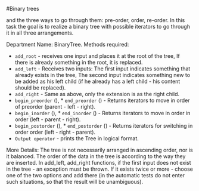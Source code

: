 
#Binary trees

and the three ways to go through them: pre-order, order, re-order. In this task the goal is to realize a binary tree with possible iterators to go through it in all three arrangements.

Department Name: BinaryTree. Methods required:
* `add_root` - receives one input and places it at the root of the tree, If there is already something in the root, it is replaced.
* `add_left` - Receives two inputs: The first input indicates something that already exists in the tree, The second input indicates something new to be added as his left child (if he already has a left child - his content should be replaced).
* `add_right` - Same as above, only the extension is as the right child.
* `begin_preorder` (), * `end_preorder` () - Returns iterators to move in order of preorder (parent - left - right).
* `begin_inorder` (), * `end_inorder` () - Returns iterators to move in order in order (left - parent - right).
* `begin_postorder` (), * `end_postorder` () - Returns iterators for switching in order order (left - right - parent).
* `Output operator` - prints the Tree in logical format.

More Details:
The tree is not necessarily arranged in ascending order, nor is it balanced. The order of the data in the tree is according to the way they are inserted.
In add_left, add_right functions, if the first input does not exist in the tree - an exception must be thrown. If it exists twice or more - choose one of the two options and add there (in the automatic tests do not enter such situations, so that the result will be unambiguous).

